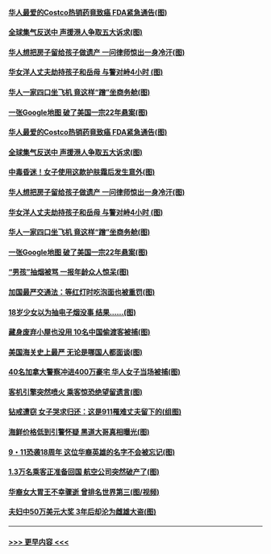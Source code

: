 #### [华人最爱的Costco热销药竟致癌 FDA紧急通告(图)](../pages/p3/907408.md?t=09150622) 
#### [全球集气反送中 声援港人争取五大诉求(图)](../pages/p3/907387.md?t=09150622) 
#### [华人想把房子留给孩子做遗产 一问律师惊出一身冷汗(图)](../pages/p3/907334.md?t=09150622) 
#### [华女洋人丈夫劫持孩子和岳母 与警对峙4小时 (图)](../pages/p3/907319.md?t=09150622) 
#### [华人一家四口坐飞机 竟这样“蹭”坐商务舱(图)](../pages/p3/907265.md?t=09150622) 
#### [一张Google地图 破了美国一宗22年悬案(图)](../pages/p3/907248.md?t=09150622) 
#### [华人最爱的Costco热销药竟致癌 FDA紧急通告(图)](../pages/p3/907408.md?t=09150622) 
#### [全球集气反送中 声援港人争取五大诉求(图)](../pages/p3/907387.md?t=09150622) 
#### [中毒昏迷！女子使用这款护肤霜后发生意外(图)](../pages/p3/907359.md?t=09150622) 
#### [华人想把房子留给孩子做遗产 一问律师惊出一身冷汗(图)](../pages/p3/907334.md?t=09150622) 
#### [华女洋人丈夫劫持孩子和岳母 与警对峙4小时 (图)](../pages/p3/907319.md?t=09150622) 
#### [华人一家四口坐飞机 竟这样“蹭”坐商务舱(图)](../pages/p3/907265.md?t=09150622) 
#### [一张Google地图 破了美国一宗22年悬案(图)](../pages/p3/907248.md?t=09150622) 
#### [“男孩”抽烟被骂 一报年龄众人惊呆(图)](../pages/p3/907240.md?t=09150622) 
#### [加国最严交通法：等红灯时吃泡面也被重罚(图)](../pages/p3/907245.md?t=09150622) 
#### [18岁少女以为抽电子烟没事 结果……(图)](../pages/p3/907196.md?t=09150622) 
#### [藏身废弃小屋也没用 10名中国偷渡客被捕(图)](../pages/p3/907189.md?t=09150622) 
#### [美国海关史上最严 无论是哪国人都面谈(图)](../pages/p3/907192.md?t=09150622) 
#### [40名加拿大警察冲进400万豪宅 华人女子当场被捕(图)](../pages/p3/907166.md?t=09150622) 
#### [客机引擎突然喷火 乘客惊恐绝望留遗言(图)](../pages/p3/907152.md?t=09150622) 
#### [钻戒遭窃 女子哭求归还：这是911罹难丈夫留下的(组图)](../pages/p3/907062.md?t=09150622) 
#### [海鲜价格低到引警怀疑 黑道大哥真相曝光(图)](../pages/p3/907071.md?t=09150622) 
#### [9・11恐袭18周年 这位华裔英雄的名字不会被忘记(图)](../pages/p3/907046.md?t=09150622) 
#### [1.3万名乘客正准备回国 航空公司突然破产了(图)](../pages/p3/907041.md?t=09150622) 
#### [华裔女大胃王不幸骤逝 曾排名世界第三(图/视频)](../pages/p3/907038.md?t=09150622) 
#### [夫妇中50万美元大奖 3年后却沦为雌雄大盗(图)](../pages/p3/907021.md?t=09150622) 

----
#### [ >>> 更早内容 <<< ](../indexes/p3-earlier.md)
